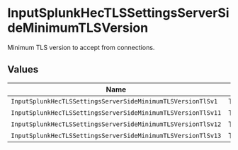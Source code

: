 # InputSplunkHecTLSSettingsServerSideMinimumTLSVersion

Minimum TLS version to accept from connections.


## Values

| Name                                                         | Value                                                        |
| ------------------------------------------------------------ | ------------------------------------------------------------ |
| `InputSplunkHecTLSSettingsServerSideMinimumTLSVersionTlSv1`  | TLSv1                                                        |
| `InputSplunkHecTLSSettingsServerSideMinimumTLSVersionTlSv11` | TLSv1.1                                                      |
| `InputSplunkHecTLSSettingsServerSideMinimumTLSVersionTlSv12` | TLSv1.2                                                      |
| `InputSplunkHecTLSSettingsServerSideMinimumTLSVersionTlSv13` | TLSv1.3                                                      |